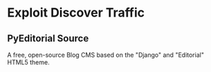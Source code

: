 # Exploit Discover Traffic
## PyEditorial Source
A free, open-source Blog CMS based on the "Django" and "Editorial" HTML5 theme.
